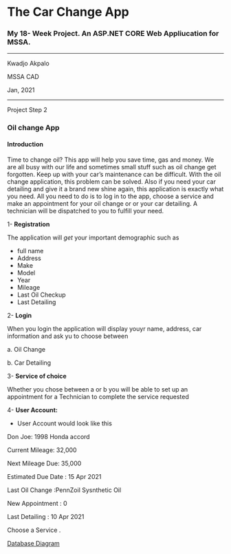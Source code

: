 # The Car Change App
### My 18- Week Project. An ASP.NET CORE Web Appliucation for MSSA.
---

Kwadjo Akpalo <br />

MSSA CAD <br />

Jan, 2021

-------

Project Step 2
### Oil change App

#### Introduction

Time to change oil? This app will help you save time, gas and money. We are all busy with our life and sometimes small stuff such as oil change get forgotten. Keep up with your car’s maintenance can be difficult. With the oil change application, this problem can be solved. Also if you need your car detailing and give it a brand new shine again, this application is exactly what you need. All you need to do is to log in to the app, choose a service and make an appointment for your oil change or or your car detailing. A technician will be dispatched to you to fulfill your need.

1-	**Registration**

The application will _get_ your important demographic such as 
- full name
- Address
- Make
- Model
- Year
- Mileage
- Last Oil Checkup
- Last Detailing 


2-	**Login**

When you login the application will display youyr name, address, car information and ask yu to choose between 

a. Oil Change

b. Car Detailing

3-	**Service of choice** 

Whether you chose between a or b  you will be able to set up an appointment for a Technician to complete the service requested

4- **User Account:**

+	User Account would look like this

Don Joe: 1998 Honda accord

Current Mileage: 32,000

Next Mileage Due: 35,000

Estimated Due Date : 15 Apr 2021

Last Oil Change :PennZoil Sysnthetic Oil

New Appointment : 0 

Last Detailing : 10 Apr 2021

Choose a Service .

[Database Diagram](CarOilChangeApp.pedf)

















